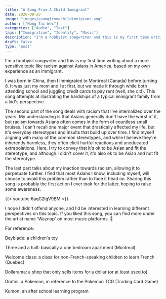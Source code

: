 ```yaml
---
title: "A Song From A Child Immigrant"
date: 2020-09-20
image: "images/asongfromachildimmigrant.png"
author: ["Hong Tai Wei"]
categories: ["Audio", "Text"] 
tags: ["Immigration", "Identity", "Music"]
description: "I'm a hobbyist songwriter and this is my first time writing about a more sensitive topic like racism against Asians in America, based on my own experience as an immigrant."
draft: false
type: "post"
---
```


I'm a hobbyist songwriter and this is my first time writing about a more sensitive topic like racism against Asians in America, based on my own experience as an immigrant.

I was born in China, then I immigrated to Montreal (Canada) before turning 8. It was just my mom and I at first, but we made it through while both attending school and juggling credit cards to pay rent (well, she did). This song attempts at illustrating the hardships of a typical immigrant family from a kid's perspective.

The second part of the song deals with racism that I've internalized over the years. My understanding is that Asians generally don't have the worst of it, but racism towards Asians often comes in the form of countless small bruises. I can't recall one major event that drastically affected my life, but it's everyday stereotypes and insults that build up over time. I find myself aligning with many of the common stereotypes, and while I believe they're inherently harmless, they often elicit hurtful reactions and uneducated extrapolations. Here, I try to convey that it's ok to be Asian and fit the stereotype, and although I didn't cover it, it's also ok to be Asian and not fit the stereotype.

The last part talks about my inaction towards racism, allowing it to perpetuate further. I find that most Asians I know, including myself, will choose to avoid this problem rather than to face it head on. Sharing this song is probably the first action I ever took for the latter, hoping to raise some awareness.

{{< youtube 6aqG2lgV9BM >}}

I hope I didn't offend anyone, and I'd be interested in learning different perspectives on this topic. If you liked this song, you can find more under the artist name 'Waznop' on most music platforms. 🙂 


For reference:

Beyblade: a children's toy

Three and a half: basically a one bedroom apartment (Montreal)

Welcome class: a class for non-French-speaking children to learn French (Quebec)

Dollarama: a shop that only sells items for a dollar (or at least used to)

Dratini: a Pokemon, in reference to the Pokemon TCG (Trading Card Game)

Kumon: an after school learning program

